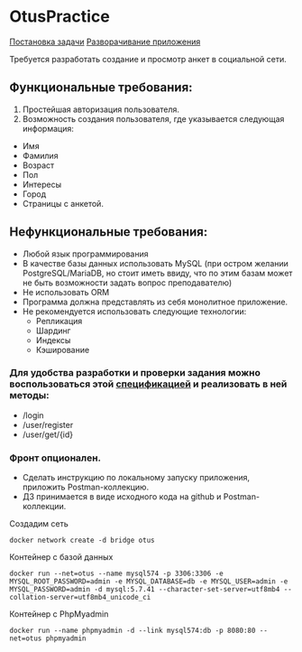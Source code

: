 # OtusPractice

[Постановка задачи](#task)
[Разворачивание приложения](#prepare)


Требуется разработать создание и просмотр анкет в социальной сети.

## Функциональные требования: ##

1. Простейшая авторизация пользователя.
2. Возможность создания пользователя, где указывается следующая информация:
  - Имя
  - Фамилия
  - Возраст
  - Пол
  - Интересы
  - Город
  - Страницы с анкетой.

## Нефункциональные требования: ##
- Любой язык программирования
- В качестве базы данных использовать MySQL (при остром желании PostgreSQL/MariaDB, но стоит иметь ввиду, что по этим базам может не быть возможности задать вопрос преподавателю)
- Не использовать ORM
- Программа должна представлять из себя монолитное приложение.
- Не рекомендуется использовать следующие технологии:
  - Репликация
  - Шардинг
  - Индексы
  - Кэширование

### Для удобства разработки и проверки задания можно воспользоваться этой [спецификацией](https://github.com/OtusTeam/highload/blob/master/homework/openapi.json) и реализовать в ней методы: ###
- /login
- /user/register
- /user/get/{id}

### Фронт опционален. ###
- Сделать инструкцию по локальному запуску приложения, приложить Postman-коллекцию.
- ДЗ принимается в виде исходного кода на github и Postman-коллекции.



<a name="prepare"></a>

Создадим сеть
```
docker network create -d bridge otus
```

Контейнер с базой данных
```
docker run --net=otus --name mysql574 -p 3306:3306 -e MYSQL_ROOT_PASSWORD=admin -e MYSQL_DATABASE=db -e MYSQL_USER=admin -e MYSQL_PASSWORD=admin -d mysql:5.7.41 --character-set-server=utf8mb4 --collation-server=utf8mb4_unicode_ci
```

Контейнер с PhpMyadmin
```
docker run --name phpmyadmin -d --link mysql574:db -p 8080:80 --net=otus phpmyadmin
```
